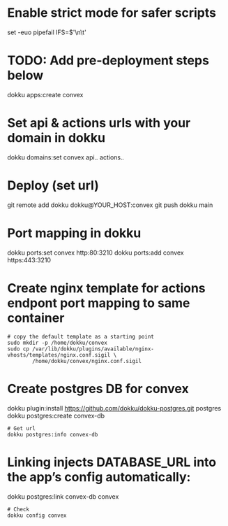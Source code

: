 
# Enable strict mode for safer scripts
set -euo pipefail
IFS=$'\n\t'

# TODO: Add pre-deployment steps below
dokku apps:create convex

# Set api & actions urls with your domain in dokku
dokku domains:set convex api.*.* actions.*.*

# Deploy (set url)
git remote add dokku dokku@YOUR_HOST:convex
git push dokku main

# Port mapping in dokku
dokku ports:set convex http:80:3210
dokku ports:add convex https:443:3210

# Create nginx template for actions endpont port mapping to same container
    # copy the default template as a starting point
    sudo mkdir -p /home/dokku/convex
    sudo cp /var/lib/dokku/plugins/available/nginx-vhosts/templates/nginx.conf.sigil \
            /home/dokku/convex/nginx.conf.sigil
    

 # Create postgres DB for convex
dokku plugin:install https://github.com/dokku/dokku-postgres.git postgres
dokku postgres:create convex-db

    # Get url
    dokku postgres:info convex-db

# Linking injects DATABASE_URL into the app’s config automatically:
dokku postgres:link convex-db convex

    # Check
    dokku config convex

